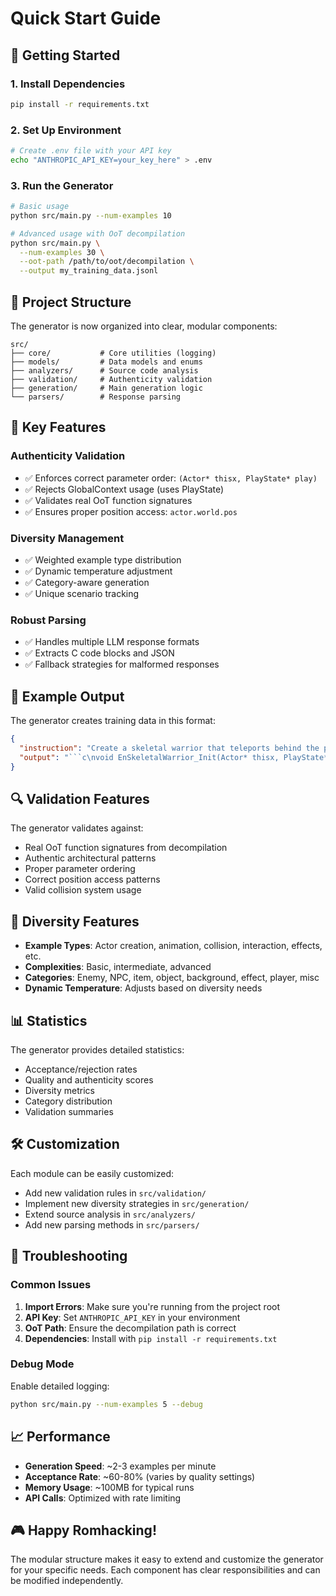# Quick Start Guide

## 🚀 Getting Started

### 1. Install Dependencies
```bash
pip install -r requirements.txt
```

### 2. Set Up Environment
```bash
# Create .env file with your API key
echo "ANTHROPIC_API_KEY=your_key_here" > .env
```

### 3. Run the Generator
```bash
# Basic usage
python src/main.py --num-examples 10

# Advanced usage with OoT decompilation
python src/main.py \
  --num-examples 30 \
  --oot-path /path/to/oot/decompilation \
  --output my_training_data.jsonl
```

## 📁 Project Structure

The generator is now organized into clear, modular components:

```
src/
├── core/           # Core utilities (logging)
├── models/         # Data models and enums
├── analyzers/      # Source code analysis
├── validation/     # Authenticity validation
├── generation/     # Main generation logic
└── parsers/        # Response parsing
```

## 🔧 Key Features

### Authenticity Validation
- ✅ Enforces correct parameter order: `(Actor* thisx, PlayState* play)`
- ✅ Rejects GlobalContext usage (uses PlayState)
- ✅ Validates real OoT function signatures
- ✅ Ensures proper position access: `actor.world.pos`

### Diversity Management
- ✅ Weighted example type distribution
- ✅ Dynamic temperature adjustment
- ✅ Category-aware generation
- ✅ Unique scenario tracking

### Robust Parsing
- ✅ Handles multiple LLM response formats
- ✅ Extracts C code blocks and JSON
- ✅ Fallback strategies for malformed responses

## 🎯 Example Output

The generator creates training data in this format:
```json
{
  "instruction": "Create a skeletal warrior that teleports behind the player",
  "output": "```c\nvoid EnSkeletalWarrior_Init(Actor* thisx, PlayState* play) {\n    // Authentic OoT code here\n}\n```"
}
```

## 🔍 Validation Features

The generator validates against:
- Real OoT function signatures from decompilation
- Authentic architectural patterns
- Proper parameter ordering
- Correct position access patterns
- Valid collision system usage

## 🌈 Diversity Features

- **Example Types**: Actor creation, animation, collision, interaction, effects, etc.
- **Complexities**: Basic, intermediate, advanced
- **Categories**: Enemy, NPC, item, object, background, effect, player, misc
- **Dynamic Temperature**: Adjusts based on diversity needs

## 📊 Statistics

The generator provides detailed statistics:
- Acceptance/rejection rates
- Quality and authenticity scores
- Diversity metrics
- Category distribution
- Validation summaries

## 🛠️ Customization

Each module can be easily customized:
- Add new validation rules in `src/validation/`
- Implement new diversity strategies in `src/generation/`
- Extend source analysis in `src/analyzers/`
- Add new parsing methods in `src/parsers/`

## 🐛 Troubleshooting

### Common Issues

1. **Import Errors**: Make sure you're running from the project root
2. **API Key**: Set `ANTHROPIC_API_KEY` in your environment
3. **OoT Path**: Ensure the decompilation path is correct
4. **Dependencies**: Install with `pip install -r requirements.txt`

### Debug Mode

Enable detailed logging:
```bash
python src/main.py --num-examples 5 --debug
```

## 📈 Performance

- **Generation Speed**: ~2-3 examples per minute
- **Acceptance Rate**: ~60-80% (varies by quality settings)
- **Memory Usage**: ~100MB for typical runs
- **API Calls**: Optimized with rate limiting

## 🎮 Happy Romhacking!

The modular structure makes it easy to extend and customize the generator for your specific needs. Each component has clear responsibilities and can be modified independently. 